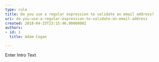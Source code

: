```yaml
---
type: rule
title: Do you use a regular expression to validate an email address?
uri: do-you-use-a-regular-expression-to-validate-an-email-address
created: 2018-04-25T23:15:46.0000000Z
authors:
- id: 1
  title: Adam Cogan

---
```




<span class='intro'> Enter Intro Text </span>




